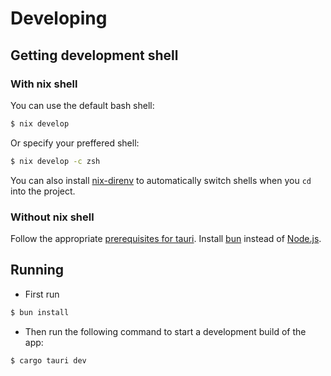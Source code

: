 # Developing
## Getting development shell
### With nix shell
You can use the default bash shell:
```sh
$ nix develop
```

Or specify your preffered shell:
```sh
$ nix develop -c zsh
```

You can also install [nix-direnv](https://github.com/nix-community/nix-direnv#installation) to automatically switch shells when you `cd` into the project.

### Without nix shell
Follow the appropriate [prerequisites for tauri](https://tauri.app/v1/guides/getting-started/prerequisites).
Install [bun](https://bun.sh/) instead of [Node.js](https://nodejs.org/).

## Running
 - First run
```sh
$ bun install
```
 - Then run the following command to start a development build of the app:
```sh
$ cargo tauri dev
```
